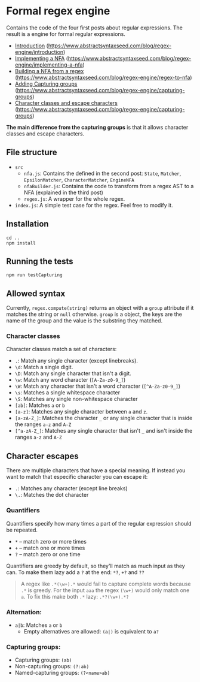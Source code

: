 # Formal regex engine

Contains the code of the four first posts about regular expressions. The result is a engine for formal regular expressions.
* [Introduction](https://www.abstractsyntaxseed.com/blog/regex-engine/introduction) (https://www.abstractsyntaxseed.com/blog/regex-engine/introduction)
* [Implementing a NFA](https://www.abstractsyntaxseed.com/blog/regex-engine/implementing-a-nfa) (https://www.abstractsyntaxseed.com/blog/regex-engine/implementing-a-nfa)
* [Building a NFA from a regex](https://www.abstractsyntaxseed.com/blog/regex-engine/regex-to-nfa) (https://www.abstractsyntaxseed.com/blog/regex-engine/regex-to-nfa)
* [Adding Capturing groups](https://www.abstractsyntaxseed.com/blog/regex-engine/capturing-groups) (https://www.abstractsyntaxseed.com/blog/regex-engine/capturing-groups)
* [Character classes and escape characters](https://www.abstractsyntaxseed.com/blog/regex-engine/character-classes) (https://www.abstractsyntaxseed.com/blog/regex-engine/capturing-groups)


**The main difference from the capturing groups** is that it allows character classes and escape characters.
## File structure
* `src`
    * `nfa.js`: Contains the defined in the second post: `State`, `Matcher`, `EpsilonMatcher`, `CharacterMatcher`, `EngineNFA`
    * `nfaBuilder.js`: Contains the code to transform from a regex AST to a NFA (explained in the third post)
    * `regex.js`: A wrapper for the whole regex.
* `index.js`: A simple test case for the regex. Feel free to modify it.

## Installation
```
cd ..
npm install
``` 
## Running the tests 
```
npm run testCapturing
``` 

## Allowed syntax
Currently, `regex.compute(string)` returns an object with a `group` attribute if it matches the string or `null` otherwise. `group` is a object, 
the keys are the name of the group and the value is the substring they matched.

### Character classes
Character classes match a set of characters:
* `.`: Match any single character (except linebreaks).
* `\d`: Match a single digit.
* `\D`: Match any single character that isn't a digit.
* `\w`: Match any word character (`[A-Za-z0-9_]`)
* `\W`: Match any character that isn't a word character (`[^A-Za-z0-9_]`)
* `\s`: Matches a single whitespace character
* `\S`: Matches any single non-whitespace character
* `[ab]`: Matches `a` or `b`
* `[a-z]`: Matches any single character between `a` and `z`.
* `[a-zA-Z_]`: Matches the character `_` or any single character that is inside the ranges `a-z` and `A-Z`
* `[^a-zA-Z_]`: Matches any single character that isn't `_` and isn't inside the ranges `a-z` and `A-Z`

## Character escapes
There are multiple characters that have a special meaning. If instead you want to match that especific character you can escape it:
* `.`: Matches any character (except line breaks)
* `\.`: Matches the dot character

### Quantifiers
Quantifiers specify how many times a part of the regular expression should be repeated.
* `*` – match zero or more times
* `+` – match one or more times
* `?` – match zero or one time

Quantifiers are greedy by default, so they'll match as much input as they can. To make them lazy add a `?` at the end: `*?`, `+?` and `??`

> A regex like `.*(\w+).*` would fail to capture complete words because `.*` is greedy. For the input `aaa` the regex `(\w+)` would 
> only match one `a`. To fix this make both `.*` lazy: `.*?(\w+).*?`

### Alternation:
* `a|b`: Matches `a` or `b`
    * Empty alternatives are allowed: `(a|)` is equivalent to `a?`

### Capturing groups:
* Capturing groups: `(ab)`
* Non-capturing groups: `(?:ab)`
* Named-capturing groups: `(?<name>ab)`
